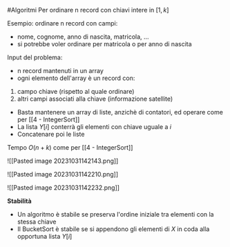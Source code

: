#Algoritmi 
Per ordinare n record con chiavi intere in $[1,k]$

Esempio: ordinare n record con campi:
- nome, cognome, anno di nascita, matricola, ...
- si potrebbe voler ordinare per matricola o per anno di nascita

Input del problema:
- n record mantenuti in un array
- ogni elemento dell'array è un record con:
1) campo chiave (rispetto al quale ordinare)
2) altri campi associati alla chiave (informazione satellite)

- Basta mantenere un array di liste, anzichè di contatori, ed operare come per [[4 - IntegerSort]] 
- La lista $Y[i]$ conterrà gli elementi con chiave uguale a $i$
- Concatenare poi le liste

Tempo $O(n+k)$ come per [[4 - IntegerSort]]

![[Pasted image 20231031142143.png]]

![[Pasted image 20231031142210.png]]


![[Pasted image 20231031142232.png]]

**Stabilità**
- Un algoritmo è stabile se preserva l'ordine iniziale tra elementi con la stessa chiave
- Il BucketSort è stabile se si appendono gli elementi di $X$ in coda alla opportuna lista $Y[i]$

